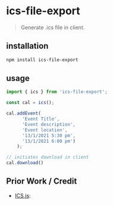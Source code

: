 ics-file-export
============

> Generate .ics file in client.


## installation

```sh
npm install ics-file-export
```

## usage

```js
import { ics } from 'ics-file-export';

const cal = ics();

cal.addEvent(
      'Event Title',
      'Event description',
      'Event location',
      '13/1/2021 5:30 pm', 
      '13/1/2021 6:00 pm')
    );

// initiates download in client
cal.download()
```


Prior Work / Credit
------------------
* [ICS.js](https://github.com/nwcell):
